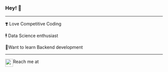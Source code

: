 ### Hey! :raising_hand:
<hr>

❣️ Love Competitive Coding

 🕴️ Data Science enthusiast

🌱Want to learn Backend development

<hr>

Reach me at &nbsp;&nbsp;<img style="float: left;" src="https://user-images.githubusercontent.com/48484451/116846688-7bb25c80-ac06-11eb-900c-907333d2df49.png" width=25/>


<!--
### Hi there 👋
**ShivaniSSS/ShivaniSSS** is a ✨ _special_ ✨ repository because its `README.md` (this file) appears on your GitHub profile.

[![licon](images/linkedin_icon.png =20)](https://www.linkedin.com/in/shivani-s-ba5400187/)
Here are some ideas to get you started:
:grey_exclamation:
- 🔭 I’m currently working on ...
- 🌱 I’m currently learning ...
- 👯 I’m looking to collaborate on ...
- 🤔 I’m looking for help with ...
- 💬 Ask me about ...
- 📫 How to reach me: ...
- 😄 Pronouns: ...
- ⚡ Fun fact: ...
-->
